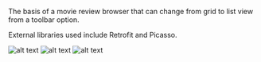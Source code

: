 The basis of a movie review browser that can change from grid to list view from a toolbar option.

External libraries used include Retrofit and Picasso.

![alt text](screenshots/pizza1.png "mbrowse1")
![alt text](screenshots/pizza2.png "mbrowse2")
![alt text](screenshots/pizza3.png "mbrowse3")
